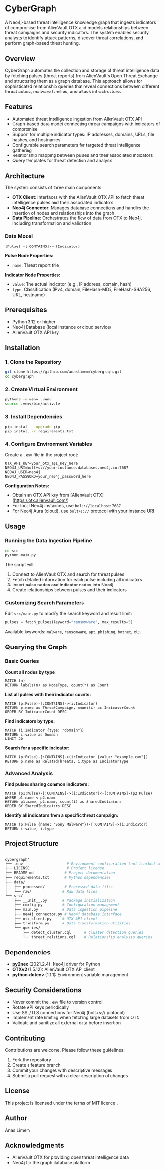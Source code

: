 # CyberGraph

A Neo4j-based threat intelligence knowledge graph that ingests indicators of compromise from AlienVault OTX and models relationships between threat campaigns and security indicators. The system enables security analysts to identify attack patterns, discover threat correlations, and perform graph-based threat hunting.

## Overview

CyberGraph automates the collection and storage of threat intelligence data by fetching pulses (threat reports) from AlienVault's Open Threat Exchange and structuring them as a graph database. This approach allows for sophisticated relationship queries that reveal connections between different threat actors, malware families, and attack infrastructure.

## Features

- Automated threat intelligence ingestion from AlienVault OTX API
- Graph-based data model connecting threat campaigns with indicators of compromise
- Support for multiple indicator types: IP addresses, domains, URLs, file hashes, and hostnames
- Configurable search parameters for targeted threat intelligence gathering
- Relationship mapping between pulses and their associated indicators
- Query templates for threat detection and analysis

## Architecture

The system consists of three main components:

- **OTX Client**: Interfaces with the AlienVault OTX API to fetch threat intelligence pulses and their associated indicators
- **Neo4j Connector**: Manages database connections and handles the insertion of nodes and relationships into the graph
- **Data Pipeline**: Orchestrates the flow of data from OTX to Neo4j, including transformation and validation

### Data Model

``` mermaid
(Pulse) -[:CONTAINS]-> (Indicator)
```

**Pulse Node Properties:**
- `name`: Threat report title

**Indicator Node Properties:**
- `value`: The actual indicator (e.g., IP address, domain, hash)
- `type`: Classification (IPv4, domain, FileHash-MD5, FileHash-SHA256, URL, hostname)

## Prerequisites

- Python 3.12 or higher
- Neo4j Database (local instance or cloud service)
- AlienVault OTX API key

## Installation

### 1. Clone the Repository

```bash
git clone https://github.com/anaslimem/cybergraph.git
cd cybergraph
```

### 2. Create Virtual Environment

```bash
python3 -m venv .venv
source .venv/bin/activate
```

### 3. Install Dependencies

```bash
pip install --upgrade pip
pip install -r requirements.txt
```

### 4. Configure Environment Variables

Create a `.env` file in the project root:

```env
OTX_API_KEY=your_otx_api_key_here
NEO4J_URI=bolt+s://your-instance.databases.neo4j.io:7687
NEO4J_USER=neo4j
NEO4J_PASSWORD=your_neo4j_password_here
```

**Configuration Notes:**
- Obtain an OTX API key from [AlienVault OTX] (https://otx.alienvault.com/)
- For local Neo4j instances, use `bolt://localhost:7687`
- For Neo4j Aura (cloud), use `bolt+s://` protocol with your instance URI

## Usage

### Running the Data Ingestion Pipeline

```bash
cd src
python main.py
```

The script will:
1. Connect to AlienVault OTX and search for threat pulses 
2. Fetch detailed information for each pulse including all indicators
3. Insert pulse nodes and indicator nodes into Neo4j
4. Create relationships between pulses and their indicators

### Customizing Search Parameters

Edit `src/main.py` to modify the search keyword and result limit:

```python
pulses = fetch_pulses(keyword="ransomware", max_results=5)
```

Available keywords: `malware`, `ransomware`, `apt`, `phishing`, `botnet`, etc.

## Querying the Graph

### Basic Queries

**Count all nodes by type:**
```cypher
MATCH (n) 
RETURN labels(n) as NodeType, count(*) as Count
```

**List all pulses with their indicator counts:**
```cypher
MATCH (p:Pulse)-[:CONTAINS]->(i:Indicator)
RETURN p.name as ThreatCampaign, count(i) as IndicatorCount
ORDER BY IndicatorCount DESC
```

**Find indicators by type:**
```cypher
MATCH (i:Indicator {type: "domain"})
RETURN i.value as Domain
LIMIT 20
```

**Search for a specific indicator:**
``` cypher
MATCH (p:Pulse)-[:CONTAINS]->(i:Indicator {value: "example.com"})
RETURN p.name as RelatedThreats, i.type as IndicatorType
```

### Advanced Analysis

**Find pulses sharing common indicators:**
``` cypher
MATCH (p1:Pulse)-[:CONTAINS]->(i:Indicator)<-[:CONTAINS]-(p2:Pulse)
WHERE p1.name < p2.name
RETURN p1.name, p2.name, count(i) as SharedIndicators
ORDER BY SharedIndicators DESC
```

**Identify all indicators from a specific threat campaign:**
``` cypher 
MATCH (p:Pulse {name: "Sony Malware"})-[:CONTAINS]->(i:Indicator)
RETURN i.value, i.type
```

## Project Structure

``` bash

cybergraph/
├── .env                    # Environment configuration (not tracked in git)
├── LICENSE                 # Project license
├── README.md              # Project documentation
├── requirements.txt       # Python dependencies
├── data/
│   ├── processed/         # Processed data files
│   └── raw/              # Raw data files
└── src/
    ├── __init__.py       # Package initialization
    ├── config.py         # Configuration management
    ├── main.py           # Data ingestion pipeline
    ├── neo4j_connector.py # Neo4j database interface
    ├── otx_client.py     # OTX API client
    ├── transform.py      # Data transformation utilities
    └── queries/
        ├── detect_cluster.cql      # Cluster detection queries
        └── threat_relations.cql    # Relationship analysis queries
```

## Dependencies

- **py2neo** (2021.2.4): Neo4j driver for Python
- **OTXv2** (1.5.12): AlienVault OTX API client
- **python-dotenv** (1.1.1): Environment variable management

## Security Considerations

- Never commit the `.env` file to version control
- Rotate API keys periodically
- Use SSL/TLS connections for Neo4j (bolt+s:// protocol)
- Implement rate limiting when fetching large datasets from OTX
- Validate and sanitize all external data before insertion

## Contributing

Contributions are welcome. Please follow these guidelines:

1. Fork the repository
2. Create a feature branch
3. Commit your changes with descriptive messages
4. Submit a pull request with a clear description of changes

## License

This project is licensed under the terms of MIT licence .

## Author

Anas Limem

## Acknowledgments

- AlienVault OTX for providing open threat intelligence data
- Neo4j for the graph database platform
